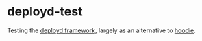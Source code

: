 # deployd-test

Testing the [deployd framework](deployd.com), largely as an
alternative to [hoodie](hood.ie).
